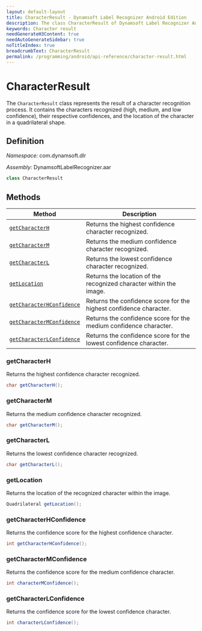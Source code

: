 ```yaml
---
layout: default-layout
title: CharacterResult - Dynamsoft Label Recognizer Android Edition
description: The class CharacterResult of Dynamsoft Label Recognizer Android edition represents the result of a character recognition process.
keywords: Character result
needGenerateH3Content: true
needAutoGenerateSidebar: true
noTitleIndex: true
breadcrumbText: CharacterResult
permalink: /programming/android/api-reference/character-result.html
---
```


# CharacterResult

The `CharacterResult` class represents the result of a character recognition process. It contains the characters recognized (high, medium, and low confidence), their respective confidences, and the location of the character in a quadrilateral shape.

## Definition

*Namespace:* com.dynamsoft.dlr

*Assembly:* DynamsoftLabelRecognizer.aar

```java
class CharacterResult
```

## Methods

| Method | Description |
| ------ | ----------- |
| [`getCharacterH`](#getcharacterh) | Returns the highest confidence character recognized. |
| [`getCharacterM`](#getcharacterm) | Returns the medium confidence character recognized. |
| [`getCharacterL`](#getcharacterl) | Returns the lowest confidence character recognized. |
| [`getLocation`](#getlocation) | Returns the location of the recognized character within the image.  |
| [`getCharacterHConfidence`](#getcharacterhconfidence) | Returns the confidence score for the highest confidence character. |
| [`getCharacterMConfidence`](#getcharactermconfidence) | Returns the confidence score for the medium confidence character. |
| [`getCharacterLConfidence`](#getcharacterlconfidence) | Returns the confidence score for the lowest confidence character. |

### getCharacterH

Returns the highest confidence character recognized.

```java
char getCharacterH();
```

### getCharacterM

Returns the medium confidence character recognized.

```java
char getCharacterM();
```

### getCharacterL

Returns the lowest confidence character recognized.

```java
char getCharacterL();
```

### getLocation

Returns the location of the recognized character within the image.

```java
Quadrilateral getLocation();
```

### getCharacterHConfidence

Returns the confidence score for the highest confidence character.

```java
int getCharacterHConfidence();
```

### getCharacterMConfidence

Returns the confidence score for the medium confidence character.

```java
int characterMConfidence();
```

### getCharacterLConfidence

Returns the confidence score for the lowest confidence character.

```java
int characterLConfidence();
```
